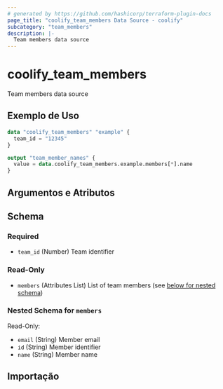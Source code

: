 ```yaml
---
# generated by https://github.com/hashicorp/terraform-plugin-docs
page_title: "coolify_team_members Data Source - coolify"
subcategory: "team_members"
description: |-
  Team members data source
---
```


# coolify_team_members

Team members data source

## Exemplo de Uso

```terraform
data "coolify_team_members" "example" {
  team_id = "12345"
}

output "team_member_names" {
  value = data.coolify_team_members.example.members[*].name
}
```

## Argumentos e Atributos

<!-- schema generated by tfplugindocs -->
## Schema

### Required

- `team_id` (Number) Team identifier

### Read-Only

- `members` (Attributes List) List of team members (see [below for nested schema](#nestedatt--members))

<a id="nestedatt--members"></a>
### Nested Schema for `members`

Read-Only:

- `email` (String) Member email
- `id` (String) Member identifier
- `name` (String) Member name




## Importação

